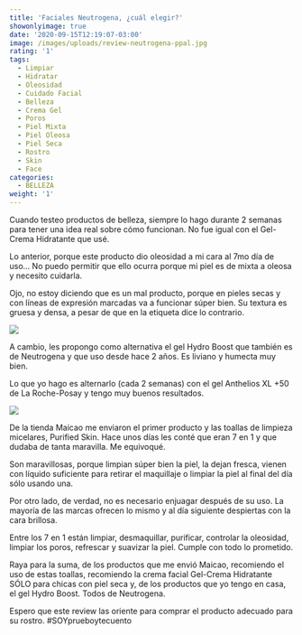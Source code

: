 ```yaml
---
title: 'Faciales Neutrogena, ¿cuál elegir?'
showonlyimage: true
date: '2020-09-15T12:19:07-03:00'
image: /images/uploads/review-neutrogena-ppal.jpg
rating: '1'
tags:
  - Limpiar
  - Hidratar
  - Oleosidad
  - Cuidado Facial
  - Belleza
  - Crema Gel
  - Poros
  - Piel Mixta
  - Piel Oleosa
  - Piel Seca
  - Rostro
  - Skin
  - Face
categories:
  - BELLEZA
weight: '1'
---
```

Cuando testeo productos de belleza, siempre lo hago durante 2 semanas para tener una idea real sobre cómo funcionan. No fue igual con el Gel-Crema Hidratante que usé.

<!--more-->

Lo anterior, porque este producto dio oleosidad a mi cara al 7mo día de uso… No puedo permitir que ello ocurra porque mi piel es de mixta a oleosa y necesito cuidarla. 



Ojo, no estoy diciendo que es un mal producto, porque en pieles secas y con líneas de expresión marcadas va a funcionar súper bien. Su textura es gruesa y densa, a pesar de que en la etiqueta dice lo contrario. 

![](/images/uploads/review-neutrogena-facial-.jpg)



A cambio, les propongo como alternativa el gel Hydro Boost que también es de Neutrogena y que uso desde hace 2 años. Es liviano y humecta muy bien.



Lo que yo hago es alternarlo (cada 2 semanas) con el gel Anthelios XL +50 de La Roche-Posay y tengo muy buenos resultados.

![](/images/uploads/review-neutrogena-hboost.jpg)

De la tienda Maicao me enviaron el primer producto y las toallas de limpieza micelares, Purified Skin. Hace unos días les conté que eran 7 en 1 y que dudaba de tanta maravilla. Me equivoqué.



Son maravillosas, porque limpian súper bien la piel, la dejan fresca, vienen con líquido suficiente para retirar el maquillaje o limpiar la piel al final del día sólo usando una.



Por otro lado, de verdad, no es necesario enjuagar después de su uso. La mayoría de las marcas ofrecen lo mismo y al día siguiente despiertas con la cara brillosa.



Entre los 7 en 1 están limpiar, desmaquillar, purificar, controlar la oleosidad, limpiar los poros, refrescar y suavizar la piel. Cumple con todo lo prometido.



Raya para la suma, de los productos que me envió Maicao, recomiendo el uso de estas toallas, recomiendo la crema facial Gel-Crema Hidratante SÓLO para chicas con piel seca y, de los productos que yo tengo en casa, el gel Hydro Boost. Todos de Neutrogena.



Espero que este review las oriente para comprar el producto adecuado para su rostro. #SOYprueboytecuento
